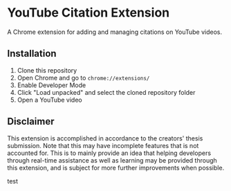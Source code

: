 # YouTube Citation Extension

A Chrome extension for adding and managing citations on YouTube videos.

## Installation

1. Clone this repository
2. Open Chrome and go to `chrome://extensions/`
3. Enable Developer Mode
4. Click "Load unpacked" and select the cloned repository folder
5. Open a YouTube video

## Disclaimer
This extension is accomplished in accordance to the creators' thesis submission. Note that this may have incomplete features that is not accounted for. This is to mainly provide an idea that helping developers through real-time assistance as well as learning may be provided through this extension, and is subject for more further improvements when possible.

test